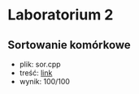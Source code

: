 # Laboratorium 2
## Sortowanie komórkowe
* plik: sor.cpp
* treść: [link](https://szkopul.edu.pl/c/laboratorium-z-asd-2021/p/sor/)
* wynik: 100/100